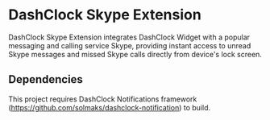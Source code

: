 DashClock Skype Extension
===============

DashClock Skype Extension integrates DashClock Widget with a popular messaging and calling service Skype, providing instant access to unread Skype messages and missed Skype calls directly from device's lock screen.

## Dependencies
This project requires DashClock Notifications framework (https://github.com/solmaks/dashclock-notification) to build.
